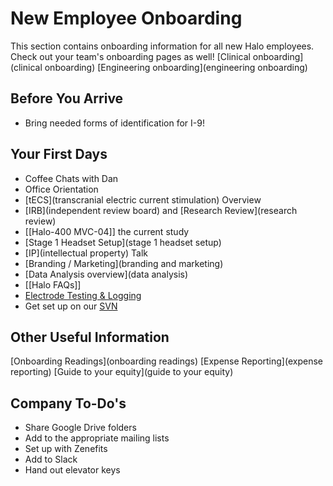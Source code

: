 # New Employee Onboarding

This section contains onboarding information for all new Halo employees. Check out your team's onboarding pages as well!
[Clinical onboarding](clinical onboarding)
[Engineering onboarding](engineering onboarding)

## Before You Arrive
* Bring needed forms of identification for I-9!

## Your First Days

* Coffee Chats with Dan
* Office Orientation
* [tECS](transcranial electric current stimulation) Overview
* [IRB](independent review board) and [Research Review](research review)
* [[Halo-400 MVC-04]] the current study
* [Stage 1 Headset Setup](stage 1 headset setup)
* [IP](intellectual property) Talk
* [Branding / Marketing](branding and marketing)
* [Data Analysis overview](data analysis)
* [[Halo FAQs]]
* [Electrode Testing & Logging](electrode)
* Get set up on our [SVN](svn)

## Other Useful Information
[Onboarding Readings](onboarding readings)
[Expense Reporting](expense reporting)
[Guide to your equity](guide to your equity)

## Company To-Do's
* Share Google Drive folders
* Add to the appropriate mailing lists
* Set up with Zenefits
* Add to Slack
* Hand out elevator keys